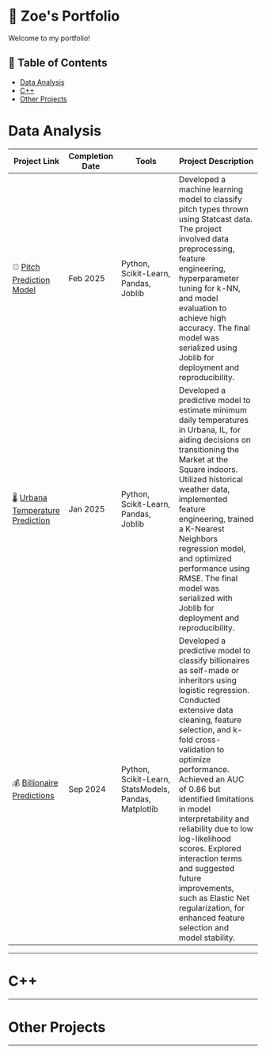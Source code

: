 # 🔎 Zoe's Portfolio

Welcome to my portfolio! 

## 📖 Table of Contents
- [Data Analysis](#Data-Analysis)
- [C++](#C++)
- [Other Projects](#other-projects)

# Data Analysis
| Project Link | Completion Date | Tools | Project Description | 
|---|---|---|---|
| ⚾ [Pitch Prediction Model](https://github.com/ZoeHanson/Data-Analysis/tree/main/Pitch-Predicting) | Feb 2025 | Python, Scikit-Learn, Pandas, Joblib | Developed a machine learning model to classify pitch types thrown using Statcast data. The project involved data preprocessing, feature engineering, hyperparameter tuning for k-NN, and model evaluation to achieve high accuracy. The final model was serialized using Joblib for deployment and reproducibility.|
| 🌡 [Urbana Temperature Prediction](https://github.com/ZoeHanson/Data-Analysis/tree/main/Temperature-Predictions) | Jan 2025 | Python, Scikit-Learn, Pandas, Joblib | Developed a predictive model to estimate minimum daily temperatures in Urbana, IL, for aiding decisions on transitioning the Market at the Square indoors. Utilized historical weather data, implemented feature engineering, trained a K-Nearest Neighbors regression model, and optimized performance using RMSE. The final model was serialized with Joblib for deployment and reproducibility. |
| 💰 [Billionaire Predictions](https://github.com/ZoeHanson/Data-Analysis/tree/main/Billionaire-Predictions) | Sep 2024 | Python, Scikit-Learn, StatsModels, Pandas, Matplotlib | Developed a predictive model to classify billionaires as self-made or inheritors using logistic regression. Conducted extensive data cleaning, feature selection, and k-fold cross-validation to optimize performance. Achieved an AUC of 0.86 but identified limitations in model interpretability and reliability due to low log-likelihood scores. Explored interaction terms and suggested future improvements, such as Elastic Net regularization, for enhanced feature selection and model stability. |

***

# C++

***

# Other Projects

***
